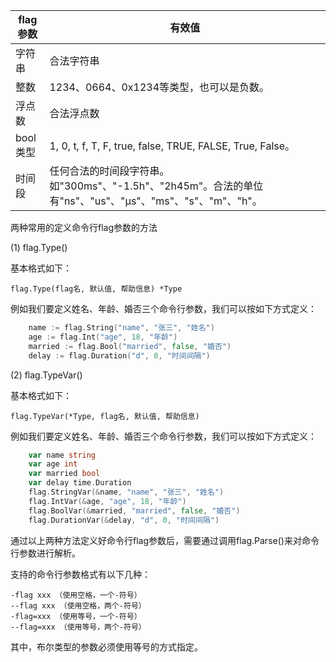 | flag参数 | 有效值 |
| --------- | ----------- |
| 字符串 | 合法字符串 |
| 整数 | 1234、0664、0x1234等类型，也可以是负数。|
| 浮点数 | 合法浮点数 |
| bool类型 | 1, 0, t, f, T, F, true, false, TRUE, FALSE, True, False。|
| 时间段 | 任何合法的时间段字符串。如"300ms"、"-1.5h"、"2h45m"。合法的单位有"ns"、"us"、"µs"、"ms"、"s"、"m"、"h"。|


两种常用的定义命令行flag参数的方法

(1) flag.Type()

基本格式如下：

	flag.Type(flag名, 默认值, 帮助信息) *Type
	
例如我们要定义姓名、年龄、婚否三个命令行参数，我们可以按如下方式定义：

```go
	name := flag.String("name", "张三", "姓名")
	age := flag.Int("age", 18, "年龄")
	married := flag.Bool("married", false, "婚否")
	delay := flag.Duration("d", 0, "时间间隔")
```

(2) flag.TypeVar()

基本格式如下：

	flag.TypeVar(*Type, flag名, 默认值, 帮助信息)

例如我们要定义姓名、年龄、婚否三个命令行参数，我们可以按如下方式定义：

```go
	var name string
	var age int
	var married bool
	var delay time.Duration
	flag.StringVar(&name, "name", "张三", "姓名")
	flag.IntVar(&age, "age", 18, "年龄")
	flag.BoolVar(&married, "married", false, "婚否")
	flag.DurationVar(&delay, "d", 0, "时间间隔")
```

通过以上两种方法定义好命令行flag参数后，需要通过调用flag.Parse()来对命令行参数进行解析。

支持的命令行参数格式有以下几种：

	-flag xxx （使用空格，一个-符号）
	--flag xxx （使用空格，两个-符号）
	-flag=xxx （使用等号，一个-符号）
	--flag=xxx （使用等号，两个-符号）

其中，布尔类型的参数必须使用等号的方式指定。